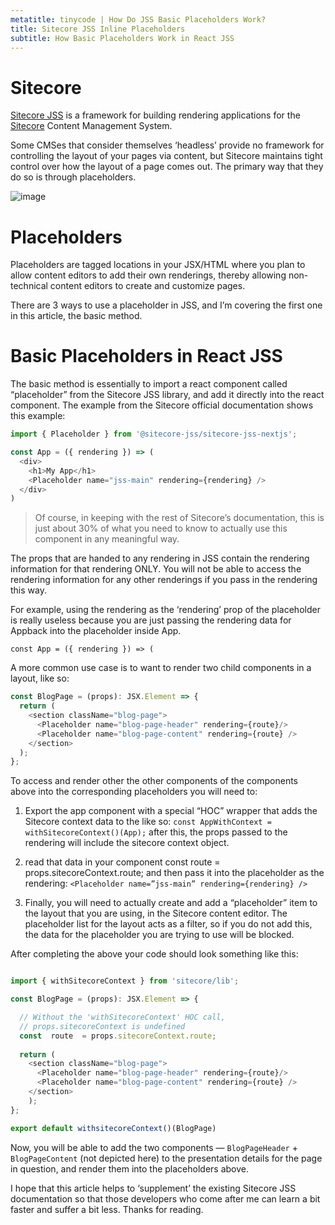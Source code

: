 ```yaml
---
metatitle: tinycode | How Do JSS Basic Placeholders Work?
title: Sitecore JSS Inline Placeholders
subtitle: How Basic Placeholders Work in React JSS
---
```


# Sitecore
[Sitecore JSS](https://www.codehousegroup.com/insight-and-inspiration/tech-stream/sitecore-headless-and-jss-what-does-it-all-mean) is a framework for building rendering applications for the [Sitecore](https://www.sitecore.com/) Content Management System.

Some CMSes that consider themselves ‘headless’ provide no framework for controlling the layout of your pages via content, but Sitecore maintains tight control over how the layout of a page comes out. The primary way that they do so is through placeholders.

![image](https://images.unsplash.com/photo-1658454153721-d47b47afc96f?ixlib=rb-1.2.1&ixid=MnwxMjA3fDB8MHxwaG90by1wYWdlfHx8fGVufDB8fHx8&auto=format&fit=crop&w=2231&q=80)

# Placeholders
Placeholders are tagged locations in your JSX/HTML where you plan to allow content editors to add their own renderings, thereby allowing non-technical content editors to create and customize pages.

There are 3 ways to use a placeholder in JSS, and I’m covering the first one in this article, the basic method.

# Basic Placeholders in React JSS
The basic method is essentially to import a react component called “placeholder” from the Sitecore JSS library, and add it directly into the react component. The example from the Sitecore official documentation shows this example:


```js
import { Placeholder } from '@sitecore-jss/sitecore-jss-nextjs';

const App = ({ rendering }) => (
  <div>
    <h1>My App</h1>
    <Placeholder name="jss-main" rendering={rendering} />
  </div>
)
```
> Of course, in keeping with the rest of Sitecore’s documentation, this is just about 30% of what you need to know to actually use this component in any meaningful way.

The props that are handed to any rendering in JSS contain the rendering information for that rendering ONLY. You will not be able to access the rendering information for any other renderings if you pass in the rendering this way.

For example, using the rendering as the ‘rendering’ prop of the placeholder is really useless because you are just passing the rendering data for Appback into the placeholder inside App.

`const App = ({ rendering }) => (`

A more common use case is to want to render two child components in a layout, like so:

```js
const BlogPage = (props): JSX.Element => {
  return (
    <section className="blog-page">
      <Placeholder name="blog-page-header" rendering={route}/>
      <Placeholder name="blog-page-content" rendering={route} />
    </section>
  );
};
```
To access and render other the other components of the components above into the corresponding placeholders you will need to:

1. Export the app component with a special “HOC” wrapper that adds the Sitecore context data to the like so: `const AppWithContext = withSitecoreContext()(App);` after this, the props passed to the rendering will include the sitecore context object.

2. read that data in your component const route = props.sitecoreContext.route;
and then pass it into the placeholder as the rendering: `<Placeholder name=”jss-main” rendering={rendering} />`

3. Finally, you will need to actually create and add a “placeholder” item to the layout that you are using, in the Sitecore content editor. The placeholder list for the layout acts as a filter, so if you do not add this, the data for the placeholder you are trying to use will be blocked.

After completing the above your code should look something like this:

```js

import { withSitecoreContext } from 'sitecore/lib';

const BlogPage = (props): JSX.Element => {

  // Without the 'withSitecoreContext' HOC call, 
  // props.sitecoreContext is undefined
  const  route  = props.sitecoreContext.route;
  
  return (
    <section className="blog-page">
      <Placeholder name="blog-page-header" rendering={route}/>
      <Placeholder name="blog-page-content" rendering={route} />
    </section>
    );
};

export default withsitecoreContext()(BlogPage)
```

Now, you will be able to add the two components — `BlogPageHeader` + `BlogPageContent` (not depicted here) to the presentation details for the page in question, and render them into the placeholders above.

I hope that this article helps to ‘supplement’ the existing Sitecore JSS documentation so that those developers who come after me can learn a bit faster and suffer a bit less. Thanks for reading.

